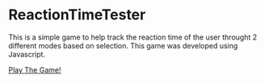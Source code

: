 # ReactionTimeTester
This is a simple game to help track the reaction time of the user throught 2 different modes based on selection. This game was developed using Javascript.


[Play The Game! ](http://firstwebpage3-com.stackstaging.com/ReactionTimeTester/)
